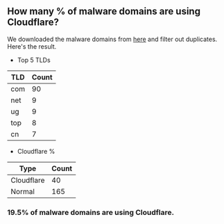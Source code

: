 ## How many % of malware domains are using Cloudflare?


We downloaded the malware domains from [here](https://urlhaus.abuse.ch) and filter out duplicates.
Here's the result.


[//]: # (start replacement)


- Top 5 TLDs

| TLD | Count |
| --- | --- |
| com | 90 |
| net | 9 |
| ug | 9 |
| top | 8 |
| cn | 7 |


- Cloudflare %

| Type | Count |
| --- | --- |
| Cloudflare | 40 |
| Normal | 165 |


### 19.5% of malware domains are using Cloudflare.